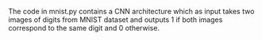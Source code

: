 The code in mnist.py contains a CNN architecture which as input takes two
images of digits from MNIST dataset and outputs 1 if both images correspond
to the same digit and 0 otherwise. 
